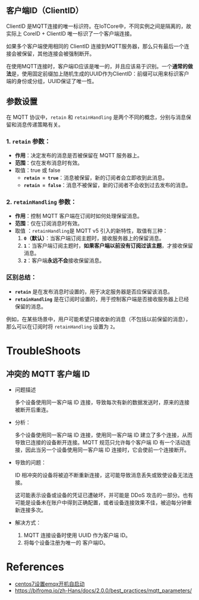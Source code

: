 ## 客户端ID（ClientID）

ClientID 是MQTT连接的唯一标识符。在IoTCore中，不同实例之间是隔离的，故实际上 CoreID + ClientID 唯一标识了一个客户端连接。

如果多个客户端使用相同的 ClientID 连接到MQTT服务器，那么只有最后一个连接会被保留，其他连接会被强制断开。

在使用MQTT连接时，客户端ID应该是唯一的，并且应该易于识别。一个**通常的做法**是，使用固定前缀加上随机生成的UUID作为ClientID：前缀可以用来标识客户端的身份或分组，UUID保证了唯一性。

## 参数设置

在 MQTT 协议中，`retain` 和 `retainHandling` 是两个不同的概念，分别与消息保留和消息传递策略有关。

### 1. `retain` 参数：

- **作用**：决定发布的消息是否被保留在 MQTT 服务器上。
- **范围**：仅在发布消息时有效。
- 取值：true 或  false
  - **`retain = true`**：消息被保留，新的订阅者会立即收到此消息。
  - **`retain = false`**：消息不被保留，新的订阅者不会收到过去发布的消息。

### 2. `retainHandling` 参数：

- **作用**：控制 MQTT 客户端在订阅时如何处理保留消息。
- **范围**：仅在订阅消息时有效。
- 取值 ：`retainHandling`是 MQTT v5 引入的新特性，取值有三种：
  1. **`0`（默认）**：当客户端订阅主题时，接收服务器上的保留消息。
  2. **`1`**：当客户端订阅主题时，**如果客户端以前没有订阅过该主题**，才接收保留消息。
  3. **`2`**：客户端**永远不会**接收保留消息。

### 区别总结：

- **`retain`** 是在发布消息时设置的，用于决定服务器是否应保留该消息。
- **`retainHandling`** 是在订阅时设置的，用于控制客户端是否接收服务器上已经保留的消息。

例如，在某些场景中，用户可能希望只接收新的消息（不包括以前保留的消息），那么可以在订阅时将 `retainHandling` 设置为 `2`。

# TroubleShoots

## 冲突的 MQTT 客户端 ID

- 问题描述

  多个设备使用同一客户端 ID 连接，导致每次有新的数据发送时，原来的连接被断开后重连。

- 分析：

  多个设备使用同一客户端 ID 连接，使用同一客户端 ID 建立了多个连接，从而导致已连接的设备断开连接。MQTT 规范只允许每个客户端 ID 有一个活动连接，因此当另一个设备使用同一客户端 ID 连接时，它会使前一个连接断开。

- 导致的问题：

  ID 相冲突的设备将被迫不断重新连接，这可能导致消息丢失或致使设备无法连接。

  这可能表示设备或设备的凭证已遭破坏，并可能是 DDoS 攻击的一部分。也有可能是设备未在账户中得到正确配置，或者设备连接效果不佳，被迫每分钟重新连接多次。

- 解决方式：

  1. MQTT 连接设备时使用 UUID 作为客户端 ID。
  2. 将每个设备注册为唯一的 客户端ID。

# References

- [centos7设置emqx开机自启动](http://iotts.com.cn/blog/2023/06/28/centos7%E8%AE%BE%E7%BD%AEemqx%E5%BC%80%E6%9C%BA%E8%87%AA%E5%90%AF%E5%8A%A8/)
- https://bifromq.io/zh-Hans/docs/2.0.0/best_practices/mqtt_parameters/